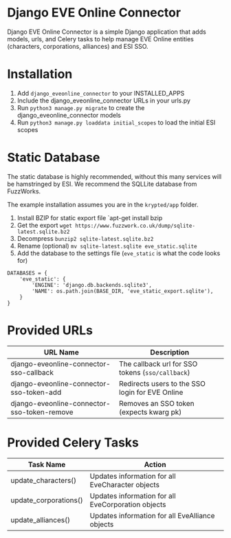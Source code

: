 # Django EVE Online Connector
Django EVE Online Connector is a simple Django application that adds models, urls, and Celery tasks to help manage EVE Online entities (characters, corporations, alliances) and ESI SSO.

# Installation
1. Add `django_eveonline_connector` to your INSTALLED_APPS
2. Include the django_eveonline_connector URLs in your urls.py
3. Run `python3 manage.py migrate` to create the django_eveonline_connector models
4. Run `python3 manage.py loaddata initial_scopes` to load the initial ESI scopes

# Static Database
The static database is highly recommended, without this many services will be hamstringed by ESI. We recommend the SQLLite database from FuzzWorks. 

The example installation assumes you are in the `krypted/app` folder.

1. Install BZIP for static export file `apt-get install bzip
2. Get the export `wget https://www.fuzzwork.co.uk/dump/sqlite-latest.sqlite.bz2`
3. Decompress `bunzip2 sqlite-latest.sqlite.bz2`
4. Rename (optional) `mv sqlite-latest.sqlite eve_static.sqlite`
5. Add the database to the settings file (`eve_static` is what the code looks for)

```
DATABASES = {
    'eve_static': {
        'ENGINE': 'django.db.backends.sqlite3',
        'NAME': os.path.join(BASE_DIR, 'eve_static_export.sqlite'),
    }
}
```

# Provided URLs
| URL Name | Description |
| ------------- | ------------- |
|  django-eveonline-connector-sso-callback   | The callback url for SSO tokens (`sso/callback`)  |
|  django-eveonline-connector-sso-token-add  | Redirects users to the SSO login for EVE Online   |
|  django-eveonline-connector-sso-token-remove  | Removes an SSO token (expects kwarg pk)  |

# Provided Celery Tasks
| Task Name  | Action  |
| ------------- | ------------- |
|  update_characters() | Updates information for all EveCharacter objects  |
|  update_corporations() | Updates information for all EveCorporation objects  |
|  update_alliances() | Updates information for all EveAlliance objects  |
